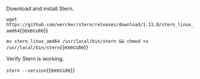 Download and install Stern.

`wget https://github.com/wercker/stern/releases/download/1.11.0/stern_linux_amd64`{{execute}}

`mv stern_linux_amd64 /usr/local/bin/stern && chmod +x /usr/local/bin/stern`{{execute}}

Verify Stern is working.

`stern --version`{{execute}}
